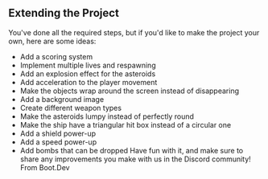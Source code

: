 ## Extending the Project

You've done all the required steps, but if you'd like to make the project your own, here are some ideas:

- Add a scoring system
- Implement multiple lives and respawning
- Add an explosion effect for the asteroids
- Add acceleration to the player movement
- Make the objects wrap around the screen instead of disappearing
- Add a background image
- Create different weapon types
- Make the asteroids lumpy instead of perfectly round
- Make the ship have a triangular hit box instead of a circular one
- Add a shield power-up
- Add a speed power-up
- Add bombs that can be dropped
  Have fun with it, and make sure to share any improvements you make with us in the Discord community!
  From Boot.Dev
